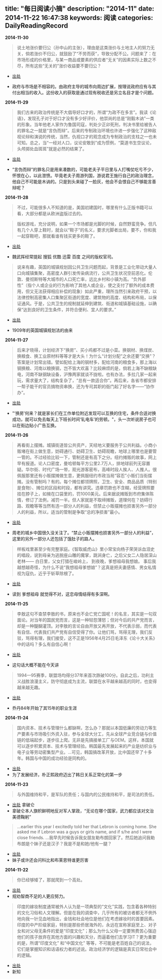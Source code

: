 title: "每日阅读小摘"
description: "2014-11"
date: 2014-11-22 16:47:38
keywords: 阅读
categories: DailyReadingRecord
---

**2014-11-30**

>说土地涨价要归公（孙中山的主张），理由是这类涨价与土地主人的努力无关，倘若涨价不归公，就鼓励了“不劳而获”，导致分配不公。问题来了：在市场形成的价格里，与某一商品或要素的供应者“无关”的因素实际上数之不尽，所有这些“无关的”涨价收益要不要归公？

* [出处](http://zhouqiren.org/archives/1565.html)

* 政府与市场是不相容的。由政府主导的城市向周边扩展，按理说政府应有与其付出相当的收入。这份收入的获取是通过现有税收还是另立名目才是个问题。


**2014-11-29**

>我们古来的政治传统是不大倡导好口才的，所谓“为政不在多言”。我读《论语》，发现孔子对于好口才没有多少好评价，他崇尚的总是“刚毅木讷”一类的形象。当年他老人家作为鲁国司寇，判处少正卯死刑，判决书里给被告人的罪名之一就是“言伪而辩”。后来的专制政治环境也许进一步强化了这种敌视论辩和演说的传统，当然，仇视口才的观念成为专制政治的支柱之一也未可知。总之，当“一经对人口，议论安敢到”成为惯例，“莫道书生空议论，头颅掷处血斑斑”就是必然的结果了。

* [出处](http://www.amazon.cn/%E5%9B%BE%E4%B9%A6/dp/B00F28U87U)

* “言伪而辩”的罪名只是用来凑数的，可能老夫子平日里与人打嘴仗吃亏不少，怀恨在心，以此泄愤。毕竟老夫子周游列国，游说君王施行自己的政治理念，他自己不可能是木讷的。只是到头来碰了一脸灰，他会不会恨自己不够能言善辩呢？

**2014-11-28**

>不过，可能很多人不知道的是，美国初建国时，哪里有什么正版书籍可以看，大部分都是从欧洲盗版过去的。

>版权游戏，充分说明，如果一个市场都是光脚的时候，自然野蛮竞争。但凡有几个人穿上鞋时，就会以“鞋子”的名义，要求光脚者出局，要不，你和我一起穿鞋吧，那就看谁有钱买更多的鞋了。

* [出处](http://weiwuhui.com/6271.html)

* 魏武挥经常提起 搜狐 优酷 迅雷 百度 之间的版权官司。

>说来有趣，英国的城镇规划因公共卫生问题而起，背景是工业化带动大量人口向城镇集聚，高密度人群引发传染病流行，公共卫生状况空前恶化。伦敦、曼彻斯特等大城市的人口死亡率，远比乡村和小镇为高。“负外部性”（指个人或企业的行为影响了其他人或企业，使之支付了额外的成本费用，但又无法获得相应补偿的现象）如此严重，理所当然引来政府干预，以法律控制高密集人口集聚区街道的宽度、建筑物的高度、结构和布局，以保证通风。于是，公共卫生的规制就延伸到建筑、街道和城镇基础设施，以确保“达到良好的卫生条件，并符合便利、宜人的要求。”

* [出处](http://zhouqiren.org/archives/1565.html)

* 1909年的英国城镇规划法的由来

**2014-11-27**

>后来才晓得，计划经济下“换房”、买小鸡都不过是小菜。换钢材、换煤炭、换粮食、换工业原材料等等才是大头！为什么“计划分配”之余还要“交换”？答案是计划常出错。譬如配给上海的钢材多，配给河南的粮食多，那上海以钢换粮、河南以粮换钢，岂不皆大欢喜？比较麻烦的是，倘若上海不缺粮缺电，河南不缺钢缺设备，沪豫两家就谈不拢啦。也有办法，多拉几家一起来玩，需求量大了，结构复杂了，“总有一款适合你”。再后来，各省市都安排一帮子能干的官员搞物资串换，还为专司其职的衙门起了好名字——“协作办”。

* [出处](http://zhouqiren.org/archives/1569.html)

* "‘换房’何来？就是家长们在工作单位附近发现可以互换的住宅，条件合适对换成功，就可以免去每天上下班长时间‘轧电车’的劳顿。"，头一次听说房子也可以在街边贴小广告互换。



**2014-11-26**

>再看街上摆摊。城镇街道皆公共资产，天经地义要服务于公共利益。小商小贩堵在街上做生意，妨碍通行、妨碍卫生、妨碍观瞻，地球上哪里也是要管一管的。不过经验比较一下，管制还是有高下之分。纽约摊贩的故事，网上早有报道。论人口密度，曼哈顿每平方公里2.7万人，排地球前列无容置疑。华尔街、时代广场一带，观光游客密布，高峰时段人挨人、人推人。很佩服那里还有小贩摆摊做生意，更佩服纽约市政当局“容忍”小贩们当街摆摊。没有管制吗？有的。每个摊位都领牌照，卫生、安全、商品品质（特别是食物）、摊位的区段和时段，都有讲究。违章罚款也不含糊，经营牌照要挂在脖子上，如掖在口袋里的，罚1000美元。后来据说摊贩到市府集体陈情，修订了法例，减罚一半。但人家就是不取缔摊贩，道理何在？妨碍行路、观瞻等等当然有违一部分人的利益，但禁止小贩摆摊也损害另外一部分人的利益，所以，适当的管制是争取“总的净损害”最小。

* [出处](http://zhouqiren.org/archives/1575.html)

* 周老的城乡中国很久没关注了。“禁止小贩摆摊也损害另外一部分人的利益”，这里的另外一部分人还包括了饿肚子的路人。

>样板戏里甚至少有完整家庭。《智取威虎山》里小常宝向杨子荣哭诉血泪史的唱段，说到母亲为逃脱座山雕的魔掌，跳涧身亡，之后父女二人隐居深山老林——
		白日里，父女打猎在峻岭上，
		到夜晚，爹想祖母我想娘。
事后我越想越奇怪，为什么不说“我想祖母爹想娘”？这真是把夫妻感情、男女私情视为寇仇，近乎于斩草除根了。

* [出处](http://www.amazon.cn/%E5%9B%BE%E4%B9%A6/dp/B00F28U87U)

* 读到 爹想祖母 就觉得不对，这恋母情结得有多深啊。

**2014-11-25**

>李敖这句不查禁李敖的书，原来也不会亡党亡国呢！的名言，其实是一句双面论。对当年的国民党而言，这是一种轻怨薄怒；但对今后的共产党而言，却是一种醍醐灌顶。对李敖的言论自由开放又再开放，不代表示弱，而代表有自信、代表我们共产党有自信受得了你。让他们骂，骂得无理，我们反驳，骂得有理，我们接受，这不正是1956年4月25日毛泽东《论十大关系》中的话吗？多么有自信心啊！

* [出处](http://www.amazon.cn/gp/product/B004W1323U/ref=fs_rd_1)

* 这句话大概不能在今天讲

>1994—95赛季，联盟场均得分37年来首次跌破100分。自此之后，功利主义战胜浪漫主义，防守彻底成为主流，联盟在水平越来越高的同时，也变得越来越无趣。

* [出处](http://sports.sina.com.cn/k/2010-04-12/06094933640.shtml)

* 乔丹84年开始了其15年的职业生涯

**2014-11-24**

>国内资本、技术与管理什么都缺啊，怎么办？那就以本国低廉的劳动力等生产要素与市场吸引外资入驻，参与全球大分工，先从全球产业竞合链与价值链的低端起步，逐步往上爬。无非是先搞接单工厂与OEM。这样，本国就可以逐步积累资本、技术与管理经验。韩国最先发展起来的产业是纺织业与电子业等劳动密集型产业。...可见，韩国搞改革开放，比中国还早了十多年。韩国与中国的成功经验是同构的。

* [出处](http://www.infzm.com/content/105799)
* 为了发展经济，朴正熙政府迈出了韩日关系正常化的第一步

**2014-11-23**

>与外国维持和平，是军队的责任；与国内的公民维持和平，是司法的责任。

* [出处]() 拿破仑
* 拿破仑本人旗帜鲜明地反对军人掌政，“无论在哪个国家，武力都应该对文治美德鞠躬”

>...earlier this year I excitedly told her that Lebron is coming home. She asked me if Lebron was a guys or girls name, and if s/he and I were close friends.
>...我早先时候告诉我女朋友勒布朗回家了。然后她追问我勒布朗是个妹子还是汉子？我是不是和她/他有一腿？

* [出处](http://bbs.hupu.com/11019049.html)
* 妹子或许还会问科比和布莱恩特谁更厉害

**2014-11-22**

>你已经够矮了，那就爬到一个高处。

* [出处](http://www.zhihu.com/question/21107274)
* 规劝智商不足的人更应努力。

>印度的嫁妆制度通常被外人认为是一项典型的“文化”实践，包含着各种特别的文化习俗和人文理解。但是在我的调查中，几乎所有的被访者都无不例外地向我一针见血地指出，金钱和社会地位是他们在考虑嫁妆时的首要因素。印度的中产阶级家庭，特别是那些侨居海外的，永远在宣称家庭至上、对子女和对父母无条件的爱是“印度文化”；那么为什么父母一定要煞费苦心强迫他们的孩子放弃在其他方面的兴趣和天分，而逼着他们去学习IT？更为重要的是，所谓“印度文化” 和“中国文化” 等等，不可能是老百姓自己的说法，它们是掌握知识和话语权力者的述说。政治经济学的逻辑是真实日常社会中的逻辑。

* [出处](http://mp.weixin.qq.com/s?__biz=MzA4OTcxNDEzMQ==&mid=200908982&idx=1&sn=d0fa5c8bbba0695197b309324b23e9b8&scene=1&from=groupmessage&isappinstalled=0)
* 新知



